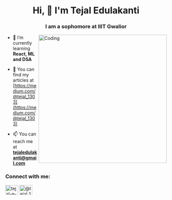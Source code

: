 

<h1 align="center">Hi, 👋 I'm Tejal Edulakanti</h1>
<h3 align="center">I am a sophomore at IIIT Gwalior</h3>

<img align="right" alt="Coding" width="400" src="https://cdn.dribbble.com/users/2646423/screenshots/5507196/computer.gif">

- 🌱 I’m currently learning **React, ML and DSA**

- 📝 You can find my articles at [https://medium.com/@tejal_1303](https://medium.com/@tejal_1303)

- 📫 You can reach me at **tejaledulakanti@gmail.com**


<h3 align="left">Connect with me:</h3>
<p align="left">
<a href="https://linkedin.com/in/tejal-e-681a56209" target="blank"><img align="center" src="https://raw.githubusercontent.com/rahuldkjain/github-profile-readme-generator/master/src/images/icons/Social/linked-in-alt.svg" alt="tejal-e-681a56209" height="30" width="40" /></a>
<a href="https://medium.com/@tejal_1303" target="blank"><img align="center" src="https://raw.githubusercontent.com/rahuldkjain/github-profile-readme-generator/master/src/images/icons/Social/medium.svg" alt="@tejal_1303" height="30" width="40" /></a>
</p>
